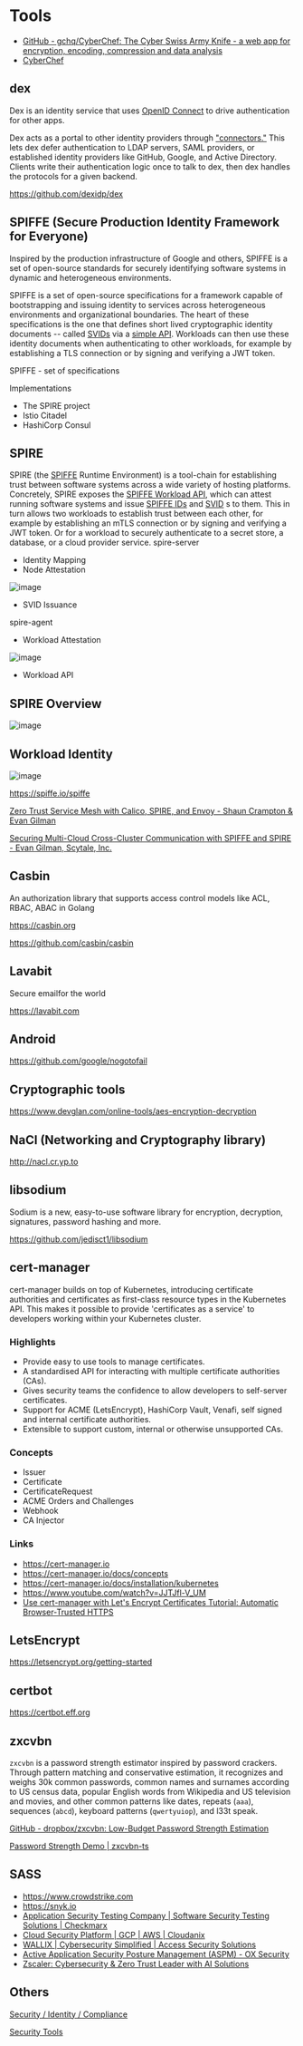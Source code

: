 # Tools

- [GitHub - gchq/CyberChef: The Cyber Swiss Army Knife - a web app for encryption, encoding, compression and data analysis](https://github.com/gchq/CyberChef)
- [CyberChef](https://gchq.github.io/CyberChef/)

## dex

Dex is an identity service that uses [OpenID Connect](https://openid.net/connect/) to drive authentication for other apps.

Dex acts as a portal to other identity providers through ["connectors."](https://github.com/dexidp/dex#connectors) This lets dex defer authentication to LDAP servers, SAML providers, or established identity providers like GitHub, Google, and Active Directory. Clients write their authentication logic once to talk to dex, then dex handles the protocols for a given backend.

https://github.com/dexidp/dex

## SPIFFE (Secure Production Identity Framework for Everyone)

Inspired by the production infrastructure of Google and others, SPIFFE is a set of open-source standards for securely identifying software systems in dynamic and heterogeneous environments.

SPIFFE is a set of open-source specifications for a framework capable of bootstrapping and issuing identity to services across heterogeneous environments and organizational boundaries. The heart of these specifications is the one that defines short lived cryptographic identity documents -- called [SVIDs](http://localhost:1313/spiffe/concepts/#spiffe-verifiable-identity-document-svid) via a [simple API](https://spiffe.io/spiffe/concepts/#spiffe-workload-api). Workloads can then use these identity documents when authenticating to other workloads, for example by establishing a TLS connection or by signing and verifying a JWT token.

SPIFFE - set of specifications

Implementations

- The SPIRE project
- Istio Citadel
- HashiCorp Consul

## SPIRE

SPIRE (the [SPIFFE](https://github.com/spiffe/spiffe) Runtime Environment) is a tool-chain for establishing trust between software systems across a wide variety of hosting platforms. Concretely, SPIRE exposes the [SPIFFE Workload API](https://github.com/spiffe/go-spiffe/blob/master/proto/spiffe/workload/workload.proto), which can attest running software systems and issue [SPIFFE IDs](https://github.com/spiffe/spiffe/blob/master/standards/SPIFFE-ID) and [SVID](https://github.com/spiffe/spiffe/blob/master/standards/SPIFFE-ID) s to them. This in turn allows two workloads to establish trust between each other, for example by establishing an mTLS connection or by signing and verifying a JWT token. Or for a workload to securely authenticate to a secret store, a database, or a cloud provider service.
spire-server

- Identity Mapping
- Node Attestation

![image](../../media/Tools-image1.jpg)

- SVID Issuance

spire-agent

- Workload Attestation

![image](../../media/Tools-image2.jpg)

- Workload API

## SPIRE Overview

![image](../../media/Tools-image3.jpg)

## Workload Identity

![image](../../media/Tools-image4.jpg)

https://spiffe.io/spiffe

[Zero Trust Service Mesh with Calico, SPIRE, and Envoy - Shaun Crampton & Evan Gilman](https://www.youtube.com/watch?v=rKOEYoINdOE)

[Securing Multi-Cloud Cross-Cluster Communication with SPIFFE and SPIRE - Evan Gilman, Scytale, Inc.](https://www.youtube.com/watch?v=sLN11qAFAC4)

## Casbin

An authorization library that supports access control models like ACL, RBAC, ABAC in Golang

https://casbin.org

https://github.com/casbin/casbin

## Lavabit

Secure emailfor the world

https://lavabit.com

## Android

https://github.com/google/nogotofail

## Cryptographic tools

https://www.devglan.com/online-tools/aes-encryption-decryption

## NaCl (Networking and Cryptography library)

http://nacl.cr.yp.to

## libsodium

Sodium is a new, easy-to-use software library for encryption, decryption, signatures, password hashing and more.

https://github.com/jedisct1/libsodium

## cert-manager

cert-manager builds on top of Kubernetes, introducing certificate authorities and certificates as first-class resource types in the Kubernetes API. This makes it possible to provide 'certificates as a service' to developers working within your Kubernetes cluster.

### Highlights

- Provide easy to use tools to manage certificates.
- A standardised API for interacting with multiple certificate authorities (CAs).
- Gives security teams the confidence to allow developers to self-server certificates.
- Support for ACME (LetsEncrypt), HashiCorp Vault, Venafi, self signed and internal certificate authorities.
- Extensible to support custom, internal or otherwise unsupported CAs.

### Concepts

- Issuer
- Certificate
- CertificateRequest
- ACME Orders and Challenges
- Webhook
- CA Injector

### Links

- https://cert-manager.io
- https://cert-manager.io/docs/concepts
- https://cert-manager.io/docs/installation/kubernetes
- https://www.youtube.com/watch?v=JJTJfl-V_UM
- [Use cert-manager with Let's Encrypt Certificates Tutorial: Automatic Browser-Trusted HTTPS](https://www.youtube.com/watch?v=etC5d0vpLZE)

## LetsEncrypt

https://letsencrypt.org/getting-started

## certbot

https://certbot.eff.org

## zxcvbn

`zxcvbn` is a password strength estimator inspired by password crackers. Through pattern matching and conservative estimation, it recognizes and weighs 30k common passwords, common names and surnames according to US census data, popular English words from Wikipedia and US television and movies, and other common patterns like dates, repeats (`aaa`), sequences (`abcd`), keyboard patterns (`qwertyuiop`), and l33t speak.

[GitHub - dropbox/zxcvbn: Low-Budget Password Strength Estimation](https://github.com/dropbox/zxcvbn)

[Password Strength Demo | zxcvbn-ts](https://zxcvbn-ts.github.io/zxcvbn/demo/)

## SASS

- https://www.crowdstrike.com
- https://snyk.io
- [Application Security Testing Company | Software Security Testing Solutions | Checkmarx](https://checkmarx.com/)
- [Cloud Security Platform | GCP | AWS | Cloudanix](https://www.cloudanix.com/)
- [WALLIX | Cybersecurity Simplified | Access Security Solutions](https://www.wallix.com/)
- [Active Application Security Posture Management (ASPM) - OX Security](https://www.ox.security/)
- [Zscaler: Cybersecurity & Zero Trust Leader with AI Solutions](https://www.zscaler.com/)

## Others

[Security / Identity / Compliance](cloud/aws/security-identity-compliance/intro.md)

[Security Tools](cloud/aws/security-identity-compliance/tools.md)

